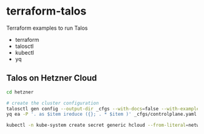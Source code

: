 # terraform-talos

Terraform examples to run Talos

* terraform
* talosctl
* kubectl
* yq

## Talos on Hetzner Cloud

```bash
cd hetzner

# create the cluster configuration
talosctl gen config --output-dir _cfgs --with-docs=false --with-examples=false talos-k8s-hezner https://127.0.0.1:6443
yq ea -P '. as $item ireduce ({}; . * $item )' _cfgs/controlplane.yaml templates/controlplane.yaml.tpl > templates/controlplane.yaml
```

```bash
kubectl -n kube-system create secret generic hcloud --from-literal=network= --from-literal=token=
```
